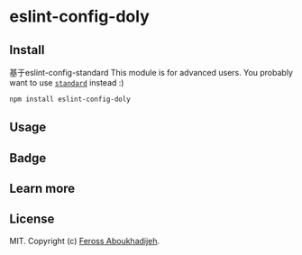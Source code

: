 # eslint-config-doly

## Install

基于eslint-config-standard
This module is for advanced users. You probably want to use [`standard`](http://standardjs.com) instead :)

```bash
npm install eslint-config-doly
```


## Usage

## Badge

## Learn more

## License


MIT. Copyright (c) [Feross Aboukhadijeh](http://feross.org).
